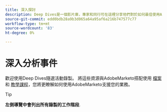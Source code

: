 ```yaml
---
title: 深入探討
description: Deep Dives是一個影片庫，專家和同行可在這裡分享他們對於如何最佳使用AdobeMarketo的想法和想法。
source-git-commit: edd0bdb28a9b3d065a64a95af6a216b747577c77
workflow-type: tm+mt
source-wordcount: '83'
ht-degree: 0%

---
```


# 深入分析事件

歡迎使用Deep Dives隨選活動錄製。 將這些資源與AdobeMarketo搭配使用 [檔案](https://experienceleague.adobe.com/docs/marketo-engage.html) 和 [教學課程](https://experienceleague.adobe.com/docs/marketo-learn/tutorials/overview.html)，您將更瞭解如何使用AdobeMarketo支援您的業務。

>[!TIP]
>
>**左側導覽中會列出所有錄製的工作階段**.
